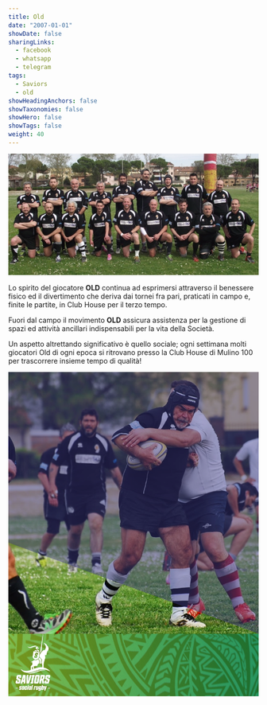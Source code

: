 ```yaml
---
title: Old
date: "2007-01-01"
showDate: false
sharingLinks:
  - facebook
  - whatsapp
  - telegram
tags:
  - Saviors
  - old
showHeadingAnchors: false
showTaxonomies: false
showHero: false
showTags: false
weight: 40
---
```


![](./featured.png)

Lo spirito del giocatore **OLD** continua ad esprimersi attraverso il benessere fisico ed il divertimento che deriva dai tornei fra pari, praticati in campo e, finite le partite, in Club House per il terzo tempo.

Fuori dal campo il movimento **OLD** assicura assistenza per la gestione di spazi ed attività ancillari indispensabili per la vita della Società.

Un aspetto altrettando significativo è quello sociale; ogni settimana molti giocatori Old di ogni epoca si ritrovano presso la Club House di Mulino 100 per trascorrere insieme tempo di qualità!

![](./celso.png)
